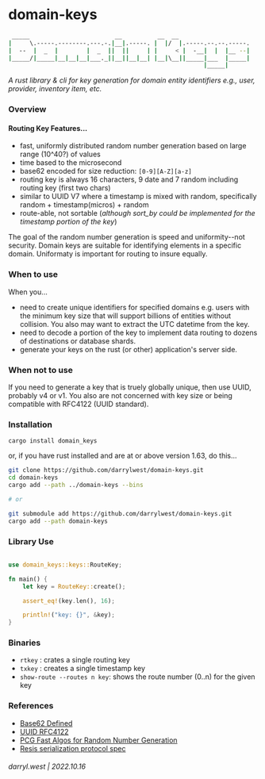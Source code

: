 # domain-keys

```bash
 _____                        __          __  __                    
|     \.-----.--------.---.-.|__|.-----. |  |/  |.-----.--.--.-----.
|  --  |  _  |        |  _  ||  ||     | |     < |  -__|  |  |__ --|
|_____/|_____|__|__|__|___._||__||__|__| |__|\__||_____|___  |_____|
                                                       |_____|      
```

_A rust library & cli for key generation for domain entity identifiers e.g., user, provider, inventory item, etc._

### Overview

#### Routing Key Features...

* fast, uniformly distributed random number generation based on large range (10^40?) of values
* time based to the microsecond
* base62 encoded for size reduction: `[0-9][A-Z][a-z]`
* routing key is always 16 characters, 9 date and 7 random including routing key (first two chars)
* similar to UUID V7 where a timestamp is mixed with random, specifically random + timestamp(micros) + random
* route-able, not sortable (_although sort_by could be implemented for the timestamp portion of the key_)

The goal of the random number generation is speed and uniformity--not security.  Domain keys are suitable for identifying elements in a specific domain.  Uniformaty is important for routing to insure equally.

### When to use

When you...

* need to create unique identifiers for specified domains e.g. users with the minimum key size that will support billions of entities without collision. You also may want to extract the UTC datetime from the key.
* need to decode a portion of the key to implement data routing to dozens of destinations or database shards.
* generate your keys on the rust (or other) application's server side.

### When not to use

If you need to generate a key that is truely globally unique, then use UUID, probably v4 or v1.  You also are not concerned with key size or being compatible with RFC4122 (UUID standard).

### Installation

`cargo install domain_keys`

or, if you have rust installed and are at or above version 1.63, do this...

```bash
git clone https://github.com/darrylwest/domain-keys.git
cd domain-keys
cargo add --path ../domain-keys --bins

# or

git submodule add https://github.com/darrylwest/domain-keys.git
cargo add --path domain-keys
```

### Library Use

```rust

use domain_keys::keys::RouteKey;

fn main() {
    let key = RouteKey::create();

    assert_eq!(key.len(), 16);

    println!("key: {}", &key);
}
```

### Binaries

* `rtkey` : crates a single routing key
* `txkey` : creates a single timestamp key
* `show-route --routes n key`: shows the route number (0..n) for the given key

### References

* [Base62 Defined](https://en.wikipedia.org/wiki/Base62)
* [UUID RFC4122](https://datatracker.ietf.org/doc/html/rfc4122.html)
* [PCG Fast Algos for Random Number Generation](https://www.pcg-random.org/pdf/hmc-cs-2014-0905.pdf)
* [Resis serialization protocol spec](https://redis.io/docs/reference/protocol-spec/)

###### darryl.west | 2022.10.16

